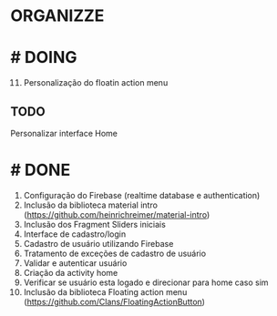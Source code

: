# ORGANIZZE

# # DOING

11) Personalização do floatin action menu

## TODO

Personalizar interface Home

# # DONE
1) Configuração do Firebase (realtime database e authentication)
2) Inclusão da biblioteca material intro (https://github.com/heinrichreimer/material-intro)
3) Inclusão dos Fragment Sliders iniciais
4) Interface de cadastro/login
5) Cadastro de usuário utilizando Firebase
6) Tratamento de exceções de cadastro de usuário
7) Validar e autenticar usuário
8) Criação da activity home
9) Verificar se usuário esta logado e direcionar para home caso sim
10) Inclusão da biblioteca Floating action menu (https://github.com/Clans/FloatingActionButton)